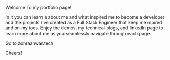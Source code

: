 Welcome To my portfolio page! 

In it you can learn a about me and what inspired me to become a developer and the projects I've created as a Full Stack Engineer that keep me inpired and on my toes. Enjoy the demos, my technical blogs, and linkedIn page to learn more about me as you seamlessly navigate through each page. 

Go to zohraanwar.tech

Cheers! 
